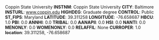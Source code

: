 
Coppin State University
**INSTNM**: Coppin State University
**CITY**: Baltimore
**INSTURL**: www.coppin.edu
**HIGHDEG**: Graduate degree
**CONTROL**: Public
**ST_FIPS**: Maryland
**LATITUDE**: 39.311258
**LONGITUDE**: -76.658687
**HBCU**: 1.0
**PBI**: 0.0
**ANNHI**: 0.0
**TRIBAL**: 0.0
**AANAPII**: 0.0
**HSI**: 0.0
**NANTI**: 0.0
**MENONLY**: 0.0
**WOMENONLY**: 0.0
**RELAFFIL**: None
**CURROPER**: 1.0
**location**: 39.311258, -76.658687